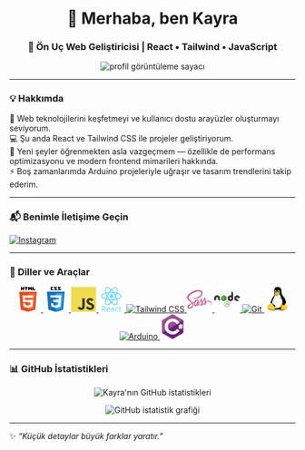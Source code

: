 <h1 align="center">👋 Merhaba, ben Kayra</h1>
<h3 align="center">🎨 Ön Uç Web Geliştiricisi | React • Tailwind • JavaScript</h3>

<p align="center">
  <img src="https://komarev.com/ghpvc/?username=kayradivrich&label=Ziyaretçi%20Sayısı&color=0e75b6&style=flat" alt="profil görüntüleme sayacı" />
</p>

---

### 💡 Hakkımda

🚀 Web teknolojilerini keşfetmeyi ve kullanıcı dostu arayüzler oluşturmayı seviyorum.  
💻 Şu anda React ve Tailwind CSS ile projeler geliştiriyorum.  
🌱 Yeni şeyler öğrenmekten asla vazgeçmem — özellikle de performans optimizasyonu ve modern frontend mimarileri hakkında.  
⚡ Boş zamanlarımda Arduino projeleriyle uğraşır ve tasarım trendlerini takip ederim.  

---

### 📬 Benimle İletişime Geçin

<p align="left">
  <a href="https://instagram.com/bytekayra" target="_blank">
    <img src="https://raw.githubusercontent.com/rahuldkjain/github-profile-readme-generator/master/src/images/icons/Social/instagram.svg" alt="Instagram" width="40" height="40"/>
  </a>
</p>

---

### 🧰 Diller ve Araçlar

<p align="center">
  <a href="https://www.w3.org/html/" target="_blank"> 
    <img src="https://raw.githubusercontent.com/devicons/devicon/master/icons/html5/html5-original-wordmark.svg" alt="HTML5" width="45" height="45"/>
  </a>
  <a href="https://www.w3schools.com/css/" target="_blank"> 
    <img src="https://raw.githubusercontent.com/devicons/devicon/master/icons/css3/css3-original-wordmark.svg" alt="CSS3" width="45" height="45"/>
  </a>
  <a href="https://developer.mozilla.org/tr-TR/docs/Web/JavaScript" target="_blank"> 
    <img src="https://raw.githubusercontent.com/devicons/devicon/master/icons/javascript/javascript-original.svg" alt="JavaScript" width="45" height="45"/>
  </a>
  <a href="https://react.dev" target="_blank">
    <img src="https://raw.githubusercontent.com/devicons/devicon/master/icons/react/react-original-wordmark.svg" alt="React" width="45" height="45"/>
  </a>
  <a href="https://tailwindcss.com/" target="_blank">
    <img src="https://www.vectorlogo.zone/logos/tailwindcss/tailwindcss-icon.svg" alt="Tailwind CSS" width="45" height="45"/>
  </a>
  <a href="https://sass-lang.com" target="_blank">
    <img src="https://raw.githubusercontent.com/devicons/devicon/master/icons/sass/sass-original.svg" alt="SASS" width="45" height="45"/>
  </a>
  <a href="https://nodejs.org" target="_blank">
    <img src="https://raw.githubusercontent.com/devicons/devicon/master/icons/nodejs/nodejs-original-wordmark.svg" alt="Node.js" width="45" height="45"/>
  </a>
  <a href="https://git-scm.com/" target="_blank">
    <img src="https://www.vectorlogo.zone/logos/git-scm/git-scm-icon.svg" alt="Git" width="45" height="45"/>
  </a>
  <a href="https://www.linux.org/" target="_blank">
    <img src="https://raw.githubusercontent.com/devicons/devicon/master/icons/linux/linux-original.svg" alt="Linux" width="45" height="45"/>
  </a>
  <a href="https://www.arduino.cc/" target="_blank">
    <img src="https://cdn.worldvectorlogo.com/logos/arduino-1.svg" alt="Arduino" width="45" height="45"/>
  </a>
  <a href="https://learn.microsoft.com/en-us/dotnet/csharp/" target="_blank">
    <img src="https://raw.githubusercontent.com/devicons/devicon/master/icons/csharp/csharp-original.svg" alt="C#" width="45" height="45"/>
  </a>
</p>

---

### 📊 GitHub İstatistikleri

<p align="center">
  <img src="https://github-readme-stats.vercel.app/api?username=kayradivrich&show_icons=true&theme=react&hide_border=true" alt="Kayra'nın GitHub istatistikleri" />
</p>

<p align="center">
  <img src="https://github-readme-streak-stats.herokuapp.com/?user=kayradivrich&theme=react&hide_border=true" alt="GitHub istatistik grafiği" />
</p>

---

✨ *“Küçük detaylar büyük farklar yaratır.”*  
